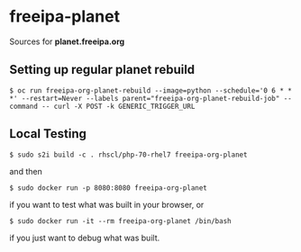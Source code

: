 # freeipa-planet
Sources for **planet.freeipa.org**

## Setting up regular planet rebuild
```
$ oc run freeipa-org-planet-rebuild --image=python --schedule='0 6 * * *' --restart=Never --labels parent="freeipa-org-planet-rebuild-job" --command -- curl -X POST -k GENERIC_TRIGGER_URL
```

## Local Testing
```
$ sudo s2i build -c . rhscl/php-70-rhel7 freeipa-org-planet
```
and then
```
$ sudo docker run -p 8080:8080 freeipa-org-planet
```
if you want to test what was built in your browser, or
```
$ sudo docker run -it --rm freeipa-org-planet /bin/bash
```
if you just want to debug what was built.
